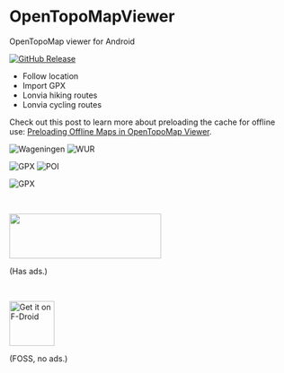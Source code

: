 # OpenTopoMapViewer

OpenTopoMap viewer for Android

[![GitHub Release](https://img.shields.io/github/release/Pygmalion69/OpenTopoMapViewer.svg?logo=github)](https://github.com/Pygmalion69/OpenTopoMapViewer/releases)

- Follow location
- Import GPX
- Lonvia hiking routes
- Lonvia cycling routes

Check out this post to learn more about preloading the cache for offline use: [Preloading Offline Maps in OpenTopoMap Viewer](https://pygmalion.nitri.org/preloading-offline-maps-in-opentopomap-viewer-1714.html).

![Wageningen](screen_wag.png "Wageningen") ![WUR](screen_wur.png "WUR")

![GPX](screen_dopplersteig.png "GPX") ![POI](screen_dopplersteig_poi.png "POI")

![GPX](screen_dopplersteig_gpx_detail.png "GPX")

&nbsp;

<a href="https://play.google.com/store/apps/details?id=org.nitri.opentopo" target="_blank" rel="noopener"><img src="https://pygmalion.nitri.org/wp-content/uploads/2024/06/GetItOnGooglePlay_Badge_Web_color_English.png" alt="" width="270" height="80" class="alignnone size-full wp-image-1648" /></a>

(Has ads.)

&nbsp;

<a href="https://f-droid.org/packages/org.nitri.opentopo">
    <img src="https://fdroid.gitlab.io/artwork/badge/get-it-on.png"
    alt="Get it on F-Droid"
    height="80"/></a>

(FOSS, no ads.)
